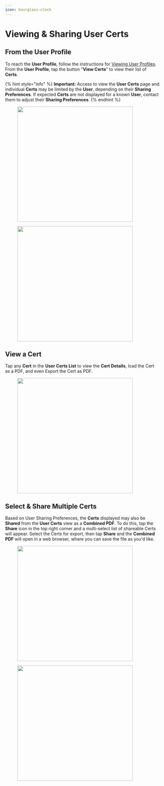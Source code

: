 ```yaml
---
icon: hourglass-clock
---
```


# Viewing & Sharing User Certs

## From the User Profile

To reach the **User Profile**, follow the instructions for [Viewing User Profiles](viewing-user-profiles.md). From the **User Profile**, tap the button "**View Certs**" to view their list of **Certs**.

{% hint style="info" %}
**Important:** Access to view the **User Certs** page and individual **Certs** may be limited by the **User**, depending on their **Sharing Preferences**. If expected **Certs** are not displayed for a known **User**, contact them to adjust their **Sharing Preferences**.
{% endhint %}

<div><figure><img src="../../.gitbook/assets/1.0.0-more-sharing-profile-certs.PNG" alt="" width="375"><figcaption></figcaption></figure> <figure><img src="../../.gitbook/assets/1.0.0-more-sharing-certs.PNG" alt="" width="375"><figcaption></figcaption></figure></div>

## View a Cert

Tap any **Cert** in the **User Certs List** to view the **Cert Details**, load the Cert as a PDF, and even Export the Cert as PDF.

<figure><img src="../../.gitbook/assets/1.0.0-more-sharing-cert.PNG" alt="" width="375"><figcaption></figcaption></figure>

## Select & Share Multiple Certs

Based on User Sharing Preferences, the **Certs** displayed may also be **Shared** from the **User Certs** view as a **Combined PDF**. To do this, tap the **Share** icon in the top right corner and a multi-select list of shareable Certs will appear. Select the Certs for export, then tap **Share** and the **Combined PDF** will open in a web browser, where you can save the file as you'd like.

<div><figure><img src="../../.gitbook/assets/1.0.0-more-sharing-certs.PNG" alt="" width="375"><figcaption></figcaption></figure> <figure><img src="../../.gitbook/assets/1.0.0-more-sharing-certs-share.PNG" alt="" width="375"><figcaption></figcaption></figure></div>
